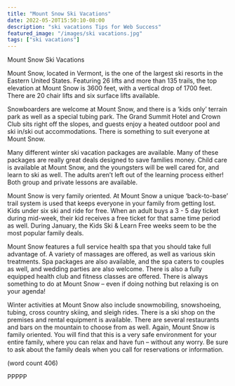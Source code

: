 ```yaml
---
title: "Mount Snow Ski Vacations"
date: 2022-05-20T15:50:10-08:00
description: "ski vacations Tips for Web Success"
featured_image: "/images/ski vacations.jpg"
tags: ["ski vacations"]
---
```


Mount Snow Ski Vacations

Mount Snow, located in Vermont, is the one of the 
largest ski resorts in the Eastern United States. 
Featuring 26 lifts and more than 135 trails, the top 
elevation at Mount Snow is 3600 feet, with a vertical 
drop of 1700 feet. There are 20 chair lifts and six 
surface lifts available.

Snowboarders are welcome at Mount Snow, and 
there is a ‘kids only’ terrain park as well as a special 
tubing park. The Grand Summit Hotel and Crown Club 
sits right off the slopes, and guests enjoy a heated 
outdoor pool and ski in/ski out accommodations. There 
is something to suit everyone at Mount Snow.

Many different winter ski vacation packages are 
available. Many of these packages are really great 
deals designed to save families money. Child care is 
available at Mount Snow, and the youngsters will be 
well cared for, and learn to ski as well. The adults 
aren’t left out of the learning process either! Both group 
and private lessons are available.

Mount Snow is very family oriented. At Mount Snow 
a unique ‘back-to-base’ trail system is used that 
keeps everyone in your family from getting lost. Kids 
under six ski and ride for free. When an adult buys a 
3 - 5 day ticket during mid-week, their kid receives a 
free ticket for that same time period as well. During 
January, the Kids Ski & Learn Free weeks seem to 
be the most popular family deals.

Mount Snow features a full service health spa that 
you should take full advantage of. A variety of 
massages are offered, as well as various skin 
treatments. Spa packages are also available, and the 
spa caters to couples as well, and wedding parties are 
also welcome.  There is also a fully equipped health 
club and fitness classes are offered. There is always 
something to do at Mount Snow – even if doing 
nothing but relaxing is on your agenda!

Winter activities at Mount Snow also include 
snowmobiling, snowshoeing, tubing, cross country 
skiing, and sleigh rides. There is a ski shop on the 
premises and rental equipment is available. There are 
several restaurants and bars on the mountain to 
choose from as well. Again, Mount Snow is family 
oriented. You will find that this is a very safe environment 
for your entire family, where you can relax and have fun 
– without any worry. Be sure to ask about the family deals 
when you call for reservations or information.

(word count 406)

PPPPP
